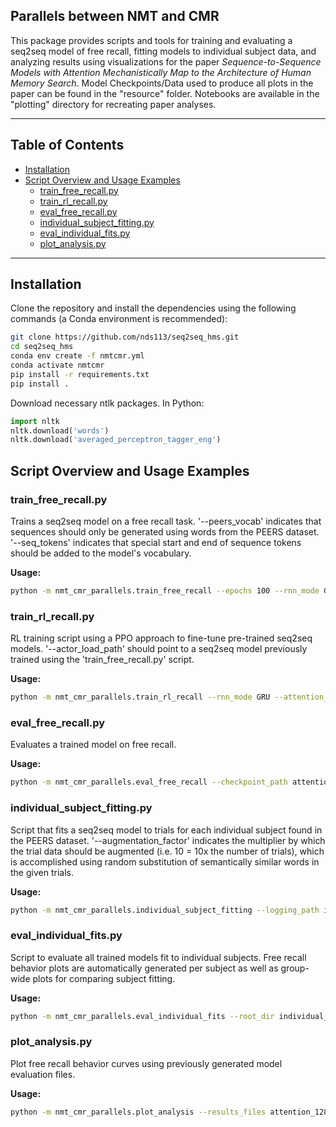 ## Parallels between NMT and CMR

This package provides scripts and tools for training and evaluating a seq2seq model of free recall, fitting models to individual subject data, and analyzing results using visualizations for the paper *Sequence-to-Sequence Models with Attention Mechanistically Map to the Architecture of Human Memory Search*. Model Checkpoints/Data used to produce all plots in the paper can be found in the "resource" folder. Notebooks are available in the "plotting" directory for recreating paper analyses.

---

## Table of Contents
- [Installation](#installation)
- [Script Overview and Usage Examples](#scripts-overview)
  - [train_free_recall.py](#train_free_recallpy)
  - [train_rl_recall.py](#train_rl_recallpy)
  - [eval_free_recall.py](#eval_free_recallpy)
  - [individual_subject_fitting.py](#individual_subject_fittingpy)
  - [eval_individual_fits.py](#eval_individual_fitspy)
  - [plot_analysis.py](#plot_analysispy)
---

## Installation

Clone the repository and install the dependencies using the following commands (a Conda environment is recommended):

```bash
git clone https://github.com/nds113/seq2seq_hms.git
cd seq2seq_hms
conda env create -f nmtcmr.yml
conda activate nmtcmr
pip install -r requirements.txt
pip install .
```

Download necessary ntlk packages. In Python:

```python
import nltk
nltk.download('words')
nltk.download('averaged_perceptron_tagger_eng')
```

## Script Overview and Usage Examples

### train_free_recall.py
Trains a seq2seq model on a free recall task.  '--peers_vocab' indicates that sequences should only be generated using words from the PEERS dataset. '--seq_tokens' indicates that special start and end of sequence tokens should be added to the model's vocabulary.

**Usage:**
```bash
python -m nmt_cmr_parallels.train_free_recall --epochs 100 --rnn_mode GRU --attention_type luong --hidden_dim 128 --lr 0.001 --batch_size 100 --log_dir attention_128dim --checkpoint_path attention_128dim.pt --sequence_length 14 --peers_vocab --dropout 0.1 -v --seq_tokens --num_sequences 10000

```

### train_rl_recall.py
RL training script using a PPO approach to fine-tune pre-trained seq2seq models. '--actor_load_path' should point to a seq2seq model previously trained using the 'train_free_recall.py' script.

**Usage:**
```bash
python -m nmt_cmr_parallels.train_rl_recall --rnn_mode GRU --attention_type luong --exp-name testrl --num-envs 4 --seq_tokens -v --actor_load_path attention_128dim/attention_128dim.pt  --sequence_length 14 --hidden_dim 128 --vocab_size 10000 --learning-rate 0.005

```

### eval_free_recall.py
Evaluates a trained model on free recall.

**Usage:**
```bash
python -m nmt_cmr_parallels.eval_free_recall --checkpoint_path attention_128dim/attention_128dim.pt  --results_path attention_128dim/evaluation.json --num_sequences 10000 --sequence_length 14 --peers_vocab

```

### individual_subject_fitting.py
Script that fits a seq2seq model to trials for each individual subject found in the PEERS dataset. '--augmentation_factor' indicates the multiplier by which the trial data should be augmented (i.e. 10 = 10x the number of trials), which is accomplished using random substitution of semantically similar words in the given trials.

**Usage:**
```bash
python -m nmt_cmr_parallels.individual_subject_fitting --logging_path individual_fits --augmentation_factor 10 --epochs 200 --lr 0.01
```

### eval_individual_fits.py
Script to evaluate all trained models fit to individual subjects. Free recall behavior plots are automatically generated per subject as well as group-wide plots for comparing subject fitting.

**Usage:**
```bash
python -m nmt_cmr_parallels.eval_individual_fits --root_dir individual_fits/

```

### plot_analysis.py
Plot free recall behavior curves using previously generated model evaluation files.

**Usage:**
```bash
python -m nmt_cmr_parallels.plot_analysis --results_files attention_128dim/evaluation.json --output_log attention_freerecall_behavior/

```